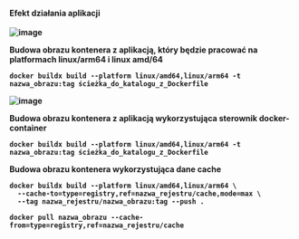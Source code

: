 <b>Efekt działania aplikacji<b><br><br>
![image](https://github.com/Valentine0604/zadanie1/assets/106283972/4332c5c4-f60a-47d4-afe2-87bbb18f40cb)

Budowa obrazu kontenera z aplikacją, który będzie pracować na platformach linux/arm64 i linux amd/64
```
docker buildx build --platform linux/amd64,linux/arm64 -t nazwa_obrazu:tag ścieżka_do_katalogu_z_Dockerfile
```
![image](https://github.com/Valentine0604/zadanie1/assets/106283972/ae62dcfc-a50b-4ec5-86c4-c7c8e4bc0296)


Budowa obrazu kontenera z aplikacją wykorzystująca sterownik docker-container
```
docker buildx build --platform linux/amd64,linux/arm64 -t nazwa_obrazu:tag ścieżka_do_katalogu_z_Dockerfile
```

Budowa obrazu kontenera wykorzystująca dane cache
```
docker buildx build --platform linux/amd64,linux/arm64 \
  --cache-to=type=registry,ref=nazwa_rejestru/cache,mode=max \
  --tag nazwa_rejestru/nazwa_obrazu:tag --push .
```
```
docker pull nazwa_obrazu --cache-from=type=registry,ref=nazwa_rejestru/cache 
```
